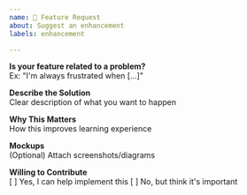 ```yaml
---
name: 🚀 Feature Request
about: Suggest an enhancement
labels: enhancement

---
```

**Is your feature related to a problem?**  
Ex: "I'm always frustrated when [...]"

**Describe the Solution**  
Clear description of what you want to happen

**Why This Matters**  
How this improves learning experience

**Mockups**  
(Optional) Attach screenshots/diagrams

**Willing to Contribute**  
[ ] Yes, I can help implement this
[ ] No, but think it's important